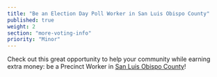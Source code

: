 ```yaml
---
title: "Be an Election Day Poll Worker in San Luis Obispo County"
published: true
weight: 2
section: "more-voting-info"
priority: "Minor"
---
```


Check out this great opportunity to help your community while earning extra money: be a Precinct Worker in [San Luis Obispo County](http://www.slocounty.ca.gov/clerk/Elections/PrecinctWorkerInfo/PrecinctWorkerPrograms.htm)!  
